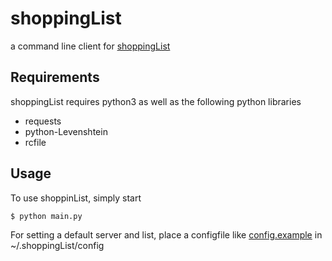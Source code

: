 # shoppingList

a command line client for [shoppingList](https://github.com/tstehr/shoppinglist)

## Requirements

shoppingList requires python3 as well as the following python libraries
- requests
- python-Levenshtein
- rcfile
## Usage

To use shoppinList, simply start

```$ python main.py```

For setting a default server and list, place a configfile like [config.example](config.example) in ~/.shoppingList/config
